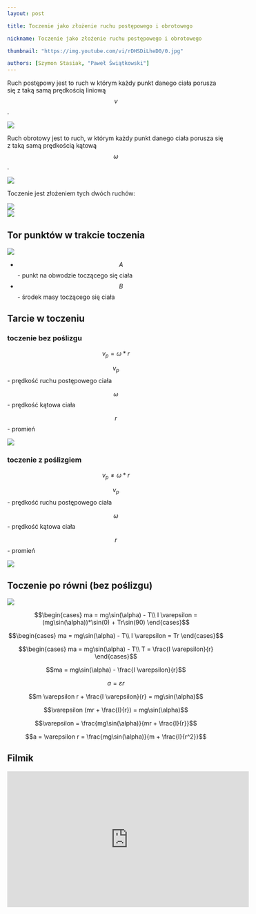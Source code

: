 ```yaml
---
layout: post

title: Toczenie jako złożenie ruchu postępowego i obrotowego

nickname: Toczenie jako złożenie ruchu postępowego i obrotowego

thumbnail: "https://img.youtube.com/vi/rDHSDiLheD0/0.jpg"

authors: [Szymon Stasiak, "Paweł Świątkowski"]
---
```

Ruch postępowy jest to ruch w którym każdy punkt danego ciała porusza się z taką samą prędkością liniową $$v$$.

<div class="row"><div class="col s6"><img class="materialboxed responsive-img" data-src="//i.imgur.com/py7YN5U.png" src="//i.imgur.com/py7YN5Um.png"></div></div>

Ruch obrotowy jest to ruch, w którym każdy punkt danego ciała porusza się z taką samą prędkością kątową $$\omega$$.

<div class="row"><div class="col s6"><img class="materialboxed responsive-img" data-src="//i.imgur.com/N7JgjO4.png" src="//i.imgur.com/N7JgjO4m.png"></div></div>

Toczenie jest złożeniem tych dwóch ruchów:

<div class="row"><div class="col s6"><img class="materialboxed responsive-img" data-src="//i.imgur.com/8pfDvKI.png" src="//i.imgur.com/8pfDvKIm.png"></div><div class="col s6"><img class="materialboxed responsive-img" data-src="//i.imgur.com/cRutwkV.png" src="//i.imgur.com/cRutwkVm.png"></div></div>

## Tor punktów w trakcie toczenia

<div class="row"><div class="col s12"><img class="materialboxed responsive-img" data-src="//i.imgur.com/MFAI7Ty.png" src="//i.imgur.com/MFAI7Tym.png"></div></div>

- $$A$$ - punkt na obwodzie toczącego się ciała
- $$B$$ - środek masy toczącego się ciała



## Tarcie w toczeniu

### toczenie bez poślizgu

$$v_p = \omega * r$$

$$v_p$$ - prędkość ruchu postępowego ciała

$$\omega$$ - prędkość kątowa ciała

$$r$$ - promień

<div class="row"><div class="col s6"><img class="materialboxed responsive-img" data-src="//i.imgur.com/P66eEhq.png" src="//i.imgur.com/P66eEhqm.png"></div></div>

### toczenie z poślizgiem

$$v_p \neq \omega * r$$

$$v_p$$ - prędkość ruchu postępowego ciała

$$\omega$$ - prędkość kątowa ciała

$$r$$ - promień

<div class="row"><div class="col s6"><img class="materialboxed responsive-img" data-src="//i.imgur.com/bTkS7vB.png" src="//i.imgur.com/bTkS7vBm.png"></div></div>

## Toczenie po równi (bez poślizgu)

<div class="row"><div class="col s6"><img class="materialboxed responsive-img" data-src="//i.imgur.com/APi59ct.png" src="//i.imgur.com/APi59ctm.png"></div></div>

$$\begin{cases} ma = mg\sin(\alpha) - T\\ I \varepsilon = (mg\sin(\alpha))*\sin(0) + Tr\sin(90) \end{cases}$$

$$\begin{cases} ma = mg\sin(\alpha) - T\\ I \varepsilon = Tr \end{cases}$$

$$\begin{cases} ma = mg\sin(\alpha) - T\\ T = \frac{I \varepsilon}{r} \end{cases}$$

$$ma = mg\sin(\alpha) - \frac{I \varepsilon}{r}$$

$$a = \varepsilon r$$

$$m \varepsilon r + \frac{I \varepsilon}{r} = mg\sin(\alpha)$$

$$\varepsilon (mr + \frac{I}{r}) = mg\sin(\alpha)$$

$$\varepsilon = \frac{mg\sin(\alpha)}{mr + \frac{I}{r}}$$

$$a = \varepsilon r = \frac{mg\sin(\alpha)}{m + \frac{I}{r^2}}$$


## Filmik

<div class="video-container"><iframe width="560" height="315" src="https://www.youtube.com/embed/rDHSDiLheD0?rel=0" frameborder="0" allowfullscreen></iframe></div>
